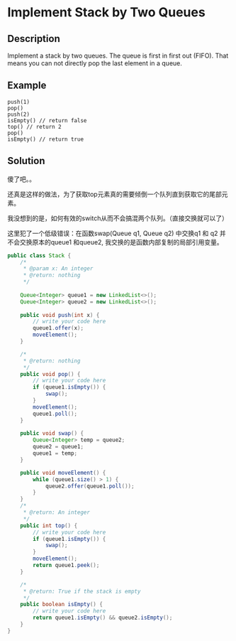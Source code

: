 # Implement Stack by Two Queues

## Description

Implement a stack by two queues. The queue is first in first out \(FIFO\). That means you can not directly pop the last element in a queue.

## Example

```text
push(1)
pop()
push(2)
isEmpty() // return false
top() // return 2
pop()
isEmpty() // return true
```

## Solution

傻了吧。。

还真是这样的做法，为了获取top元素真的需要倾倒一个队列直到获取它的尾部元素。

我没想到的是，如何有效的switch从而不会搞混两个队列。（直接交换就可以了）

这里犯了一个低级错误：在函数swap\(Queue q1,  Queue q2\) 中交换q1 和 q2 并不会交换原本的queue1 和queue2, 我交换的是函数内部复制的局部引用变量。

```java
public class Stack {
    /*
     * @param x: An integer
     * @return: nothing
     */
    
    Queue<Integer> queue1 = new LinkedList<>();
    Queue<Integer> queue2 = new LinkedList<>();
    
    public void push(int x) {
        // write your code here
        queue1.offer(x);
        moveElement();
    }

    /*
     * @return: nothing
     */
    public void pop() {
        // write your code here
        if (queue1.isEmpty()) {
            swap();
        }
        moveElement();
        queue1.poll();
    }
    
    public void swap() {
        Queue<Integer> temp = queue2;
        queue2 = queue1;
        queue1 = temp;
    }

    public void moveElement() {
        while (queue1.size() > 1) {
            queue2.offer(queue1.poll());
        }
    }
    /*
     * @return: An integer
     */
    public int top() {
        // write your code here
        if (queue1.isEmpty()) {
            swap();
        }
        moveElement();
        return queue1.peek();
    }

    /*
     * @return: True if the stack is empty
     */
    public boolean isEmpty() {
        // write your code here
        return queue1.isEmpty() && queue2.isEmpty();
    }
}
```

